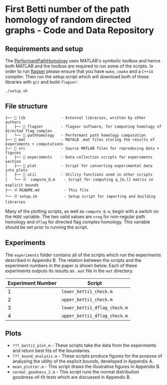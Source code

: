 # First Betti number of the path homology of random directed graphs - Code and Data Repository

## Requirements and setup
The [PerformantPathHomology](https://github.com/SteveHuntsmanBAESystems/PerformantPathHomology) uses MATLAB's symbolic toolbox and hence both MATLAB and the toolbox are required to run some of the scripts.
In order to run [flagser](https://github.com/luetge/flagser) please ensure that you have `make`, `cmake` and a `C++14` compiler.
Then run the setup script which will download both of these libraries with `git` and build `flagser`:
```
./setup.sh
```

## File structure
```
├── 📁 lib                - External libraries, written by other authors
│   ├── 📁 flagser        - flagser software, for computing homology of directed flag complex
│   └── 📁 pathhomology   - Performant path homology computation
├── 📁 mat                - MATALB .mat files storing the results of experiments + computations
├── 📁 src                - Source MATLAB files for reproducing data + figures
│   ├── 📁 experiments    - Data collection scripts for experiments section
│   ├── 📁 plot           - Script for converting experimental data into plots
│   ├── 📁 util           - Utility functions used in other scripts
│   └── 🗎  compute_Q.m    - Script for computing q_{m,l} matrix in explicit bounds
├── 🗎 README.md           - This file
└── 🗎 setup.sh            - Setup script for importing and building libraries
```
Many of the plotting scripts, as well as `compute_Q.m`, begin with a switch on the `MODE` variable.
The two valid values are `nreg` for non-regular path homology and `dflag` for directed flag complex homology.
This variable should be set prior to running the script.

## Experiments

The `experiments` folder contains all of the scripts which run the experiments described in Appendix B.
The relation between the scripts and the experiment numbers in the paper is shown below.
Each of these experiments outputs its results as `.mat` file in the `mat` directory.

| Experiment Number | Script                       |
|-------------------|------------------------------|
| 1                 | `lower_betti1_check.m`       |
| 2                 | `upper_betti1_check.m`       |
| 3                 | `lower_betti1_dflag_check.m` |
| 4                 | `upper_betti1_dflag_check.m` |

## Plots

* `???_betti1_plot.m` - These scripts take the data from the experiments and return best fits of the boundaries.
* `???_bound_analysis.m` - These scripts produce figures for the purpose of analysing the utility of the explicit bounds, developed in Appendix A.
* `mean_plotter.m` - This script draws the illustrative figures in Appendix B.
* `normal_goodness_2.m` - This script runs the normal distribution goodness-of-fit tests which are discussed in Appendix B.
